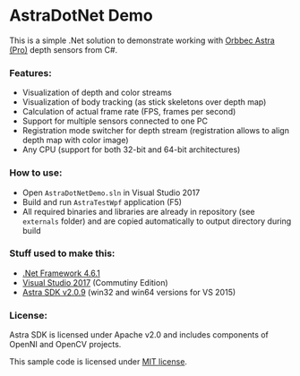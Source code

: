 # AstraDotNet Demo

This is a simple .Net solution to demonstrate working with [Orbbec Astra (Pro)](https://orbbec3d.com/product-astra/) depth sensors from C#.

### Features:

* Visualization of depth and color streams
* Visualization of body tracking (as stick skeletons over depth map)
* Calculation of actual frame rate (FPS, frames per second)
* Support for multiple sensors connected to one PC
* Registration mode switcher for depth stream (registration allows to align depth map with color image)
* Any CPU (support for both 32-bit and 64-bit architectures)


### How to use:

* Open `AstraDotNetDemo.sln` in Visual Studio 2017
* Build and run `AstraTestWpf` application (F5)
* All required binaries and libraries are already in repository (see `externals` folder) and are copied automatically to output directory during build


### Stuff used to make this:

 * [.Net Framework 4.6.1](https://www.microsoft.com/en-us/download/details.aspx?id=49981)
 * [Visual Studio 2017](https://www.visualstudio.com/downloads/) (Commutiny Edition)
 * [Astra SDK v2.0.9](https://orbbec3d.com/develop/) (win32 and win64 versions for VS 2015)


### License:

Astra SDK is licensed under Apache v2.0 and includes components of OpenNI and OpenCV projects.

This sample code is licensed under [MIT license](https://opensource.org/licenses/MIT).